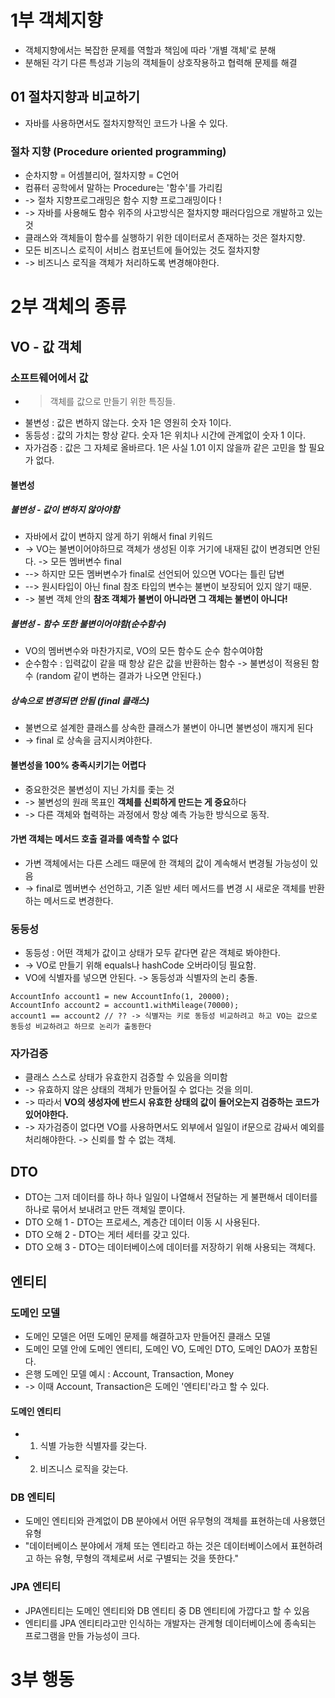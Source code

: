 # 1부 객체지향
- 객체지향에서는 복잡한 문제를 역할과 책임에 따라 '개별 객체'로 분해
- 분해된 각기 다른 특성과 기능의 객체들이 상호작용하고 협력해 문제를 해결

## 01 절차지향과 비교하기
- 자바를 사용하면서도 절차지향적인 코드가 나올 수 있다.
### 절차 지향 (Procedure oriented programming)
- 순차지향 = 어셈블리어, 절차지향 = C언어
- 컴퓨터 공학에서 말하는 Procedure는 '함수'를 가리킴
- -> 절차 지향프로그래밍은 함수 지향 프로그래밍이다 !
- -> 자바를 사용해도 함수 위주의 사고방식은 절차지향 패러다임으로 개발하고 있는 것
- 클래스와 객체들이 함수를 실행하기 위한 데이터로서 존재하는 것은 절차지향.
- 모든 비즈니스 로직이 서비스 컴포넌트에 들어있는 것도 절차지향
- -> 비즈니스 로직을 객체가 처리하도록 변경해야한다.

# 2부 객체의 종류
## VO - 값 객체
### 소프트웨어에서 값
- > 객체를 값으로 만들기 위한 특징들.
- 불변성 : 값은 변하지 않는다. 숫자 1은 영원히 숫자 1이다.
- 동등성 : 값의 가치는 항상 같다. 숫자 1은 위치나 시간에 관계없이 숫자 1 이다.
- 자가검증 : 값은 그 자체로 올바르다. 1은 사실 1.01 이지 않을까 같은 고민을 할 필요가 없다. 

#### 불변성
##### 불변성 - 값이 변하지 않아야함
- 자바에서 값이 변하지 않게 하기 위해서 final 키워드 
- -> VO는 불변이어야하므로 객체가 생성된 이후 거기에 내재된 값이 변경되면 안된다. -> 모든 멤버변수 final
- --> 하지만 모든 멤버변수가 final로 선언되어 있으면 VO다는 틀린 답변
- --> 원시타입이 아닌 final 참조 타입의 변수는 불변이 보장되어 있지 않기 때문.
- -> 불변 객체 안의 **참조 객체가 불변이 아니라면 그 객체는 불변이 아니다!**
##### 불변성 - 함수 또한 불변이어야함(순수함수)
- VO의 멤버변수와 마찬가지로, VO의 모든 함수도 순수 함수여야함
- 순수함수 : 입력값이 같을 때 항상 같은 값을 반환하는 함수 -> 불변성이 적용된 함수 (random 같이 변하는 결과가 나오면 안된다.)
##### 상속으로 변경되면 안됨 (final 클래스)
- 불변으로 설계한 클래스를 상속한 클래스가 불변이 아니면 불변성이 깨지게 된다
- -> final 로 상속을 금지시켜야한다. 

#### 불변성을 100% 충족시키기는 어렵다
- 중요한것은 불변성이 지닌 가치를 좇는 것
- -> 불변성의 원래 목표인 **객체를 신뢰하게 만드는 게 중요**하다
- -> 다른 객체와 협력하는 과정에서 항상 예측 가능한 방식으로 동작. 

#### 가변 객체는 메서드 호출 결과를 예측할 수 없다
- 가변 객체에서는 다른 스레드 때문에 한 객체의 값이 계속해서 변경될 가능성이 있음
- -> final로 멤버변수 선언하고, 기존 일반 세터 메서드를 변경 시 새로운 객체를 반환하는 메서드로 변경한다. 


### 동등성
- 동등성 : 어떤 객체가 값이고 상태가 모두 같다면 같은 객체로 봐야한다.
- -> VO로 만들기 위해 equals나 hashCode 오버라이딩 필요함.
- VO에 식별자를 넣으면 안된다.  -> 동등성과 식별자의 논리 충돌.
```
AccountInfo account1 = new AccountInfo(1, 20000);
AccountInfo account2 = account1.withMileage(70000);
account1 == account2 // ?? -> 식별자는 키로 동등성 비교하려고 하고 VO는 값으로 동등성 비교하려고 하므로 논리가 출동한다
```

### 자가검증
- 클래스 스스로 상태가 유효한지 검증할 수 있음을 의미함
- -> 유효하지 않은 상태의 객체가 만들어질 수 없다는 것을 의미. 
- -> 따라서 **VO의 생성자에 반드시 유효한 상태의 값이 들어오는지 검증하는 코드가 있어야한다.**
- -> 자가검증이 없다면 VO를 사용하면서도 외부에서 일일이 if문으로 감싸서 예외를 처리해야한다. -> 신뢰를 할 수 없는 객체.

## DTO
- DTO는 그저 데이터를 하나 하나 일일이 나열해서 전달하는 게 불편해서 데이터를 하나로 묶어서 보내려고 만든 객체일 뿐이다.
- DTO 오해 1 - DTO는 프로세스, 계층간 데이터 이동 시 사용된다.
- DTO 오해 2 - DTO는 게터 세터를 갖고 있다.
- DTO 오해 3 - DTO는 데이터베이스에 데이터를 저장하기 위해 사용되는 객체다.

## 엔티티
### 도메인 모델
- 도메인 모델은 어떤 도메인 문제를 해결하고자 만들어진 클래스 모델
- 도메인 모델 안에 도메인 엔티티, 도메인 VO, 도메인 DTO, 도메인 DAO가 포함된다.
- 은행 도메인 모델 예시 : Account, Transaction, Money
- -> 이때 Account, Transaction은 도메인 '엔티티'라고 할 수 있다.
#### 도메인 엔티티
- 1. 식별 가능한 식별자를 갖는다.
- 2. 비즈니스 로직을 갖는다. 

### DB 엔티티
- 도메인 엔티티와 관계없이 DB 분야에서 어떤 유무형의 객체를 표현하는데 사용했던 유형
- "데이터베이스 분야에서 개체 또는 엔티라고 하는 것은 데이터베이스에서 표현하려고 하는 유형, 무형의 객체로써 서로 구별되는 것을 뜻한다."

### JPA 엔티티
- JPA엔티티는 도메인 엔티티와 DB 엔티티 중 DB 엔티티에 가깝다고 할 수 있음
- 엔티티를 JPA 엔티티라고만 인식하는 개발자는 관계형 데이터베이스에 종속되는 프로그램을 만들 가능성이 크다.


# 3부 행동